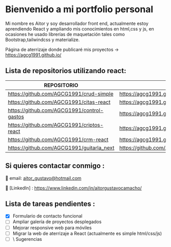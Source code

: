 # Bienvenido a mi portfolio personal

Mi nombre es Aitor y soy desarrollador front end, actualmente estoy aprendiendo React y ampliando mis conocimientos en html,css y js, en ocasiones he usado librerías de maquetación tales como Bootstrap,tailwindcss y materialize.

Página de aterrizaje donde publicaré mis proyectos  -> https://agcg1991.github.io/

## Lista de repositorios utilizando react:

| REPOSITORIO| LINK VISUALIZACIÓN|
| ----- | ---- |
| https://github.com/AGCG1991/crud-simple | https://agcg1991.github.io/crud-simple/|
| https://github.com/AGCG1991/citas-react | https://agcg1991.github.io/citas-react/|
| https://github.com/AGCG1991/control-gastos | https://agcg1991.github.io/control-gastos/|
| https://github.com/AGCG1991/criptos-react | https://agcg1991.github.io/criptos-react/|
| https://github.com/AGCG1991/crm-react | https://agcg1991.github.io/crm-react/|
|https://github.com/AGCG1991/guitarla_next | https://github.com/AGCG1991/guitarla_next/blob/main/README.md |




## Si quieres contactar conmigo : 

📩  email: aitor_gustavo@hotmail.com

🔭 [LinkedIn] : https://www.linkedin.com/in/aitorgustavocamacho/

## Lista de tareas pendientes :
- [x] Formulario de contacto funcional
- [ ] Ampliar galería de proyectos desplegados
- [ ] Mejorar responsive web para móviles
- [ ] Migrar la web de aterrizaje a React (actualmente es simple html/css/js)
- [ ] \ Sugerencias
